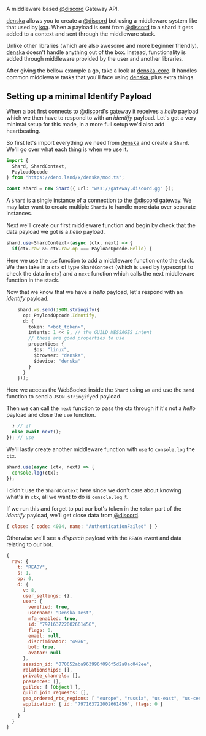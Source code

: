 A middleware based [@discord] Gateway API.

[denska] allows you to create a [@discord] bot using a middleware system like that used by [koa](https://github.com/koajs/koa). When a payload is sent from [@discord] to a shard it gets added to a context and sent through the middleware stack.

Unlike other libraries (which are also awesome and more beginner friendly), [denska] doesn't handle anything out of the box. Instead, functionality is added through middleware provided by the user and another libraries.

After giving the bellow example a go, take a look at [denska-core](https://github.com/LeonskiDev/denska). It handles common middleware tasks that you'll face using [denska], plus extra things.

## Setting up a minimal Identify Payload
When a bot first connects to [@discord]'s gateway it receives a *hello* payload which we then have to respond to with an *identify* payload. Let's get a very minimal setup for this made, in a more full setup we'd also add heartbeating.

So first let's import everything we need from [denska] and create a `Shard`. We'll go over what each thing is when we use it.
```ts
import {
  Shard, ShardContext,
  PayloadOpcode
} from "https://deno.land/x/denska/mod.ts";

const shard = new Shard({ url: "wss://gateway.discord.gg" });
```
A `Shard` is a single instance of a connection to the [@discord] gateway. We may later want to create multiple `Shard`s to handle more data over separate instances.

Next we'll create our first middleware function and begin by check that the data payload we got is a *hello* payload.
```ts
shard.use<ShardContext>(async (ctx, next) => {
  if(ctx.raw && ctx.raw.op === PayloadOpcode.Hello) {
```
Here we use the `use` function to add a middleware function onto the stack. We then take in a `ctx` of type `ShardContext` (which is used by typescript to check the data in `ctx`) and a `next` function which calls the next middleware function in the stack.

Now that we know that we have a *hello* payload, let's respond with an *identify* payload.
```ts
    shard.ws.send(JSON.stringify({
	  op: PayloadOpcode.Identify,
	  d: {
	    token: "<bot_token>",
	    intents: 1 << 9, // the GUILD_MESSAGES intent
	    // these are good properties to use
	    properties: {
	      $os: "linux",
	      $browser: "denska",
	      $device: "denska"
	    }
	  }
	}));
```
Here we access the WebSocket inside the `Shard` using `ws` and use the `send` function to send a `JSON.stringify`ed payload.

Then we can call the `next` function to pass the ctx through if it's not a *hello* payload and close the `use` function.
```ts
  } // if
  else await next();
}); // use
```

We'll lastly create another middleware function with `use` to `console.log` the `ctx`.
```ts
shard.use(async (ctx, next) => {
  console.log(ctx);
});
```
I didn't use the `ShardContext` here since we don't care about knowing what's in `ctx`, all we want to do is `console.log` it.

If we run this and forget to put our bot's token in the `token` part of the *identify* payload, we'll get close data from [@discord].
```js
{ close: { code: 4004, name: "AuthenticationFailed" } }
```
Otherwise we'll see a *dispatch* payload with the `READY` event and data relating to our bot.
```js
{
  raw: {
    t: "READY",
    s: 1,
    op: 0,
    d: {
      v: 8,
      user_settings: {},
      user: {
        verified: true,
        username: "Denska Test",
        mfa_enabled: true,
        id: "797163722002661456",
        flags: 0,
        email: null,
        discriminator: "4976",
        bot: true,
        avatar: null
      },
      session_id: "070652aba963996f096f5d2a8ac042ee",
      relationships: [],
      private_channels: [],
      presences: [],
      guilds: [ [Object] ],
      guild_join_requests: [],
      geo_ordered_rtc_regions: [ "europe", "russia", "us-east", "us-central", "india" ],
      application: { id: "797163722002661456", flags: 0 }
      ]
    }
  }
}
```

[@discord]: https://github.com/discord
[denska]: https://github.com/LeonskiDev/denska